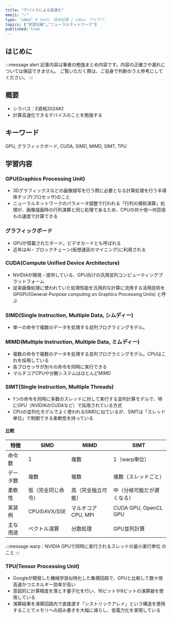 ```yaml
---
title: "デバイスによる高速化"
emoji: "✅"
type: "idea" # tech: 技術記事 / idea: アイデア
topics: ["学習記録","ニューラルネットワーク"]
published: true
---
```


## はじめに
:::message alert
記事内容は筆者の勉強まとめ内容です。内容の正確さや漏れについては保証できません。
ご覧いただく際は、ご自身で判断のうえ参考にしてください。
:::


## 概要
- シラバス：E資格2024#2
- 計算高速化できるデバイスのことを勉強する

## キーワード
GPU, グラフィックボード, CUDA, SIMD, MIMD, SIMT, TPU

## 学習内容

### GPU(Graphics Processing Unit)
- 3Dグラフィックスなどの画像描写を行う際に必要となる計算処理を行う半導体チップ(プロセッサ)のこと
- ニューラルネットワークのパラメータ調整で行われる「行列の積和演算」処理が、画像描画時の行列演算と同じ処理であるため、CPUの何十倍～何百倍もの速度で計算できる

### グラフィックボード
- GPUが搭載されたボード。ビデオカードとも呼ばれる
- 近年はAI・ブロックチェーン(仮想通貨のマイニング)に利用される

### CUDA(Compute Unified Device Architecture)
- NVIDIAが開発・提供している、GPU向けの汎用並列コンピューティングプラットフォーム
- 従来画像処理に使われていた処理性能を汎用的な計算に流用する活用技術をGPGPU(General-Purpose computing on Graphics Processing Units) と呼ぶ

### SIMD(Single Instruction, Multiple Data, シムディー)
- 単一の命令で複数のデータを処理する並列プログラミングモデル。

### MIMD(Multiple Instruction, Multiple Data, ミムディー)
- 複数の命令で複数のデータを処理する並列プログラミングモデル。CPUはこれを採用している
- 各プロセッサが別々の命令を同時に実行できる
- マルチコアCPUや分散システムはほとんどMIMD

### SIMT(Single Instruction, Multiple Threads)
- 1つの命令を同時に多数のスレッドに対して実行する並列計算モデルで、特にGPU（NVIDIAのCUDAなど）で採用されている方式
- CPUの並列化モデルでよく使われるSIMDに似ているが、SIMTは「スレッド単位」で制御できる柔軟性を持っている

#### 比較
| 特徴   | SIMD        | MIMD          | SIMT                 |
| ---- | ----------- | ------------- | -------------------- |
| 命令数  | 1           | 複数            | 1（warp単位）            |
| データ数 | 複数          | 複数            | 複数（スレッドごと）           |
| 柔軟性  | 低（完全同じ命令）   | 高（完全独立可能）     | 中（分岐可能だが遅くなる）        |
| 実装例  | CPUのAVX/SSE | マルチコアCPU, MPI | CUDA GPU, OpenCL GPU |
| 主な用途 | ベクトル演算      | 分散処理          | GPU並列計算              |

:::message
warp：NVIDIA GPUで同時に実行されるスレッドの最小実行単位 のこと
:::

### TPU(Tensor Processing Unit)
- Googleが開発した機械学習似特化した集積回路で、GPUと比較して数十倍高速かつエネルギー効率が高い
- 意図的に計算精度を落とす量子化を行い、16ビットや8ビットの演算器を使用している
- 演算結果を演算回路内で直接渡す「シストリックアレイ」という構造を使用することでメモリへの読み書きを大幅に減らし、低電力化を実現している


